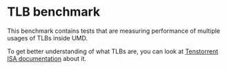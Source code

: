 # TLB benchmark

This benchmark contains tests that are measuring performance of multiple usages of TLBs inside UMD.

To get better understanding of what TLBs are, you can look at [Tenstorrent ISA documentation](https://github.com/tenstorrent/tt-isa-documentation/blob/main/WormholeB0/PCIExpressTile/TLBs.md) about it.